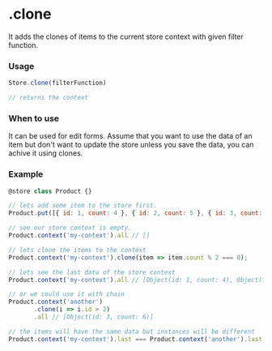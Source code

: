 .clone
======

It adds the clones of items to the current store context with given filter
function.

### Usage
```javascript
Store.clone(filterFunction)

// returns the context
```

### When to use
It can be used for edit forms. Assume that you want to use the data of an item
but don't want to update the store unless you save the data, you can achive
it using clones.

### Example
```javascript
@store class Product {}

// lets add some item to the store first.
Product.put([{ id: 1, count: 4 }, { id: 2, count: 5 }, { id: 3, count: 6 }]);

// see our store context is empty.
Product.context('my-context').all // []

// lets clone the items to the context
Product.context('my-context').clone(item => item.count % 2 === 0);

// lets see the last data of the store context
Product.context('my-context').all // [Object(id: 1, count: 4), Object(id: 3, count: 6)]

// or we could use it with chain
Product.context('another')
       .clone(i => i.id > 2)
       .all // [Object(id: 3, count: 6)]

// the items will have the same data but instances will be different
Product.context('my-context').last === Product.context('another').last // false
```
